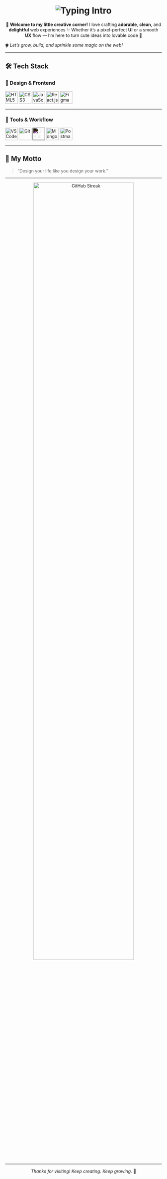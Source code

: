 <h1 align="center">
  <img src="https://readme-typing-svg.herokuapp.com?font=Fredoka+One&size=30&duration=4000&pause=1000&center=true&vCenter=true&width=600&lines=👋+Hi+there%2C+I'm+RJ!;💻+Web+Designer+%7C+🎨+UI%2FUX+Enthusiast+%7C+🌱+Lifelong+Learner" alt="Typing Intro" />
</h1>

<p align="center">
🌈 <strong>Welcome to my little creative corner!</strong>  
I love crafting <strong>adorable</strong>, <strong>clean</strong>, and <strong>delightful</strong> web experiences ✨  
Whether it’s a pixel-perfect <strong>UI</strong> or a smooth <strong>UX</strong> flow —  
I’m here to turn cute ideas into lovable code 💖  
  
🍀 <em>Let’s grow, build, and sprinkle some magic on the web!</em>
</p>

---

## 🛠 Tech Stack

### 🎨 Design & Frontend  
<div align="left">
  <img src="https://cdn.jsdelivr.net/gh/devicons/devicon/icons/html5/html5-original.svg" width="40" title="HTML5"/>
  <img src="https://cdn.jsdelivr.net/gh/devicons/devicon/icons/css3/css3-original.svg" width="40" title="CSS3"/>
  <img src="https://cdn.jsdelivr.net/gh/devicons/devicon/icons/javascript/javascript-original.svg" width="40" title="JavaScript"/>
  <img src="https://cdn.jsdelivr.net/gh/devicons/devicon/icons/react/react-original.svg" width="40" title="React.js"/>
  <img src="https://cdn.jsdelivr.net/gh/devicons/devicon/icons/figma/figma-original.svg" width="40" title="Figma"/>
</div>

---

### 🧰 Tools & Workflow  
<div align="left">
  <img src="https://cdn.jsdelivr.net/gh/devicons/devicon/icons/vscode/vscode-original.svg" width="40" title="VS Code"/>
  <img src="https://cdn.jsdelivr.net/gh/devicons/devicon/icons/git/git-original.svg" width="40" title="Git"/>
  <img src="https://cdn.jsdelivr.net/gh/devicons/devicon/icons/github/github-original.svg" width="40" title="GitHub" style="filter: invert(1);"/>
  <img src="https://cdn.jsdelivr.net/gh/devicons/devicon/icons/mongodb/mongodb-original.svg" width="40" title="MongoDB"/>
  <img src="https://cdn.worldvectorlogo.com/logos/postman-icon.svg" width="40" title="Postman"/>
</div>

---

## 🌟 My Motto

> “Design your life like you design your work.”

---

<div align="center">
  <img
    src="https://github-readme-streak-stats.herokuapp.com/?user=Raxhul&theme=github-dark-blue&border_radius=12&date_format=M%20j%5B%2C%20Y%5D"
    alt="GitHub Streak"
    width="80%"
  />
  <br><br>
</div>

---

<p align="center"><em>Thanks for visiting! Keep creating. Keep growing.</em> 🌱</p>


